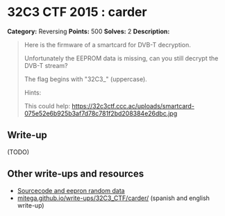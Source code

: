 # 32C3 CTF 2015 : carder

**Category:** Reversing
**Points:** 500
**Solves:** 2
**Description:**

> Here is the firmware of a smartcard for DVB-T decryption.
> 
> 
> Unfortunately the EEPROM data is missing, can you still decrypt the DVB-T stream?
> 
> 
> The flag begins with "32C3_" (uppercase).
> 
> 
> Hints:
> 
> This could help: <https://32c3ctf.ccc.ac/uploads/smartcard-075e52e6b925b3af7d78c781f2bd208384e26dbc.jpg>


## Write-up

(TODO)

## Other write-ups and resources

* [Sourcecode and eepron random data](http://shells.aachen.ccc.de/~spq/carder_infos.tar.gz)
* [mitega.github.io/write-ups/32C3_CTF/carder/](mitega.github.io/write-ups/32C3_CTF/carder/) (spanish and english write-up)

